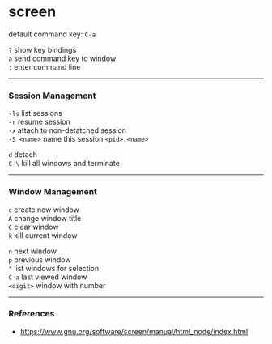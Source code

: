 # screen

default command key: `C-a`

`?` show key bindings  
`a` send command key to window  
`:` enter command line  

---

### Session Management

`-ls` list sessions  
`-r` resume session  
`-x` attach to non-detatched session  
`-S <name>` name this session `<pid>.<name>`

`d` detach  
`C-\` kill all windows and terminate

---

### Window Management

`c` create new window  
`A` change window title  
`C` clear window  
`k` kill current window

`n` next window  
`p` previous window  
`"` list windows for selection  
`C-a` last viewed window  
`<digit>` window with number

---

### References

* <https://www.gnu.org/software/screen/manual/html_node/index.html>
